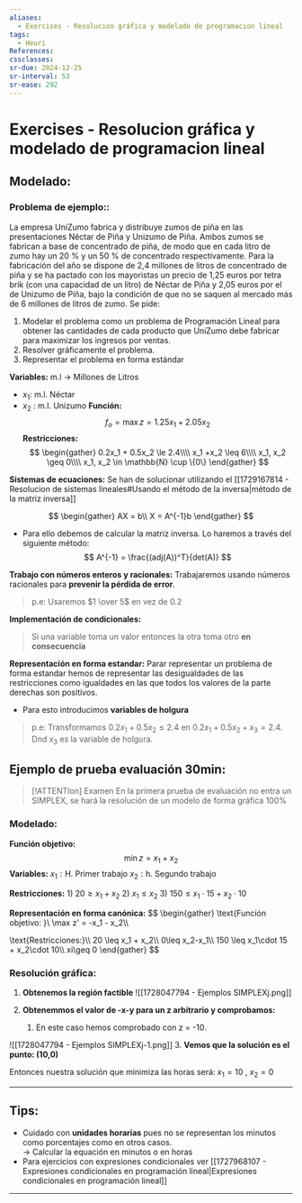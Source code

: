 ```yaml
---
aliases:
  - Exercises - Resolucion gráfica y modelado de programacion lineal
tags:
  - Heuri
References: 
cssclasses: 
sr-due: 2024-12-25
sr-interval: 53
sr-ease: 292
---
```

# Exercises - Resolucion gráfica y modelado de programacion lineal
## Modelado:
### Problema de ejemplo::
La empresa UniZumo fabrica y distribuye zumos de piña en las presentaciones Néctar de Piña y Unizumo de Piña. Ambos zumos se fabrican a base de concentrado de piña, de modo que en cada litro de zumo hay un 20 % y un 50 % de concentrado respectivamente. Para la fabricación del año se dispone de 2,4 millones de litros de concentrado de piña y se ha pactado con los mayoristas un precio de 1,25 euros por tetra brik (con una capacidad de un litro) de Néctar de Piña y 2,05 euros por el de Unizumo de Piña, bajo la condición de que no se saquen al mercado más de 6 millones de litros de zumo. 
Se pide: 
1. Modelar el problema como un problema de Programación Lineal para obtener las cantidades de cada producto que UniZumo debe fabricar para maximizar los ingresos por ventas. 
2. Resolver gráficamente el problema. 
3. Representar el problema en forma estándar

**Variables:**
m.l → Millones de Litros
+ $x_1$: m.l. Néctar
+ $x_2$ : m.l. Unizumo
**Función:**
$$
f_o = \max z = 1.25 x_1 + 2.05 x_2
$$
**Restricciones:**
$$
\begin{gather}
0.2x_1 + 0.5x_2 \le 2.4\\\\
x_1 +x_2 \leq 6\\\\
x_1, x_2 \geq 0\\\\
x_1, x_2 \in \mathbb{N} \cup \{0\}
\end{gather}
$$

**Sistemas de ecuaciones:**
Se han de solucionar utilizando el [[1729167814 - Resolucion de sistemas lineales#Usando el método de la inversa|método de la matriz inversa]]

$$
\begin{gather}
AX = b\\
X = A^{-1}b
\end{gather}
$$
+ Para ello debemos de calcular la matriz inversa. Lo haremos a través del siguiente método: 
$$
A^{-1} = \frac{(adj(A))^T}{det(A)}
$$

**Trabajo con números enteros y racionales:** 
Trabajaremos usando números racionales para **prevenir la pérdida de error**. 
> p.e: Usaremos $1 \over 5$ en vez de $0.2$

**Implementación de condicionales:**
>Si una variable toma un valor entonces la otra toma otro **en consecuencia**

**Representación en forma estandar:**
Parar representar un problema de forma estandar hemos de representar las desigualdades de las restricciones como igualdades en las que todos los valores de la parte derechas son positivos. 
+ Para esto introducimos **variables de holgura**
> p.e: Transformamos $0.2x_1 + 0.5x_2 \leq 2.4$ en $0.2x_1 + 0.5x_2 + x_3 = 2.4$. Dnd $x_3$ es la variable de holgura. 



## Ejemplo de prueba evaluación 30min: 

> [!ATTENTIon] Examen 
> En la primera prueba de evaluación no entra un SIMPLEX, se hará la resolución de un modelo de forma gráfica 100% 


### Modelado:
**Función objetivo:**
$$ \min z = x_1 + x_2$$
**Variables:**
$x_1 : \text{H. Primer trabajo}$
$x_2: \text{h. Segundo trabajo}$

**Restricciones:**
$\text{1) } 20 \geq x_1 + x_2$
$\text{2) } x_1 \leq x_2$
$\text{3) }150 \leq x_1\cdot 15  +  x_2\cdot 10$

**Representación en forma canónica:**
$$
\begin{gather}
\text{Función objetivo: }\\
\max z' = -x_1 - x_2\\\\

\text{Restricciones:}\\\\
 20 \leq x_1 + x_2\\\\
 0\leq x_2-x_1\\\\
150 \leq x_1\cdot 15  +  x_2\cdot 10\\\\
xi\geq 0
\end{gather}
$$
### Resolución gráfica:
1. **Obtenemos la región factible**
![[1728047794 - Ejemplos SIMPLEXj.png]]

2. **Obtenemmos el valor de -x-y para un z arbitrario y comprobamos:**
	1. En este caso hemos comprobado con z = -10. 

![[1728047794 - Ejemplos SIMPLEXj-1.png]]
3. **Vemos que la solución es el punto: (10,0)**
   
   Entonces nuestra solución que minimiza las horas  será:
   $x_1 = 10$ , $x_2 = 0$ 
***


## Tips: 
+ Cuidado con **unidades horarias** pues no se representan los minutos como porcentajes como en otros casos.  
	  → Calcular la equación en minutos o en horas
+ Para ejercicios con expresiones condicionales ver [[1727968107 - Expresiones condicionales en programación lineal|Expresiones condicionales en programación lineal]]

***
